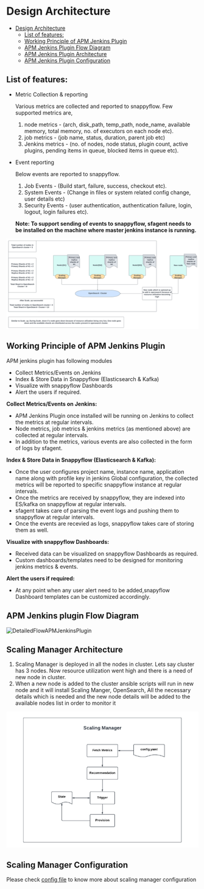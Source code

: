 # Design Architecture

- [Design Architecture](#design-architecture)
  - [List of features:](#list-of-features)
  - [Working Principle of APM Jenkins Plugin](#working-principle-of-apm-jenkins-plugin)
  - [APM Jenkins Plugin Flow Diagram](#apm-jenkins-plugin-flow-diagram)
  - [APM Jenkins Plugin Architecture](#apm-jenkins-plugin-architecture)  
  - [APM Jenkins Plugin Configuration](#apm-jenkins-plugin-configuration)

## **List of features:**

  - Metric Collection & reporting 

    Various metrics are collected and reported to snappyflow. 
    Few supported metrics are,

    1. node metrics - (arch, disk_path, temp_path, node_name, available memory, total memory, no. of executors on each node etc).
    2. job metrics - (job name, status, duration, parent job etc)
    3. Jenkins metrics - (no. of nodes, node status, plugin count, active plugins, pending items in queue, blocked items in queue etc).
    

  - Event reporting 
  
    Below events are reported to snappyflow.     

    1. Job Events - (Build start, failure, success, checkout etc).
    2. System Events - (Change in files or system related config change, user details etc)
    3. Security Events - (user authentication, authentication failure, login, logout, login failures etc). 
    
    **Note: To support sending of events to snappyflow, sfagent needs to be installed on the machine where master jenkins instance is running.**

<img src="https://github.com/maplelabs/opensearch-scaling-manager/blob/master/images/ScalingManagerArchitecture.png" alt="ScalingManagerArchitecture">

## Working Principle of APM Jenkins Plugin

APM jenkins plugin has following modules

- Collect Metrics/Events on Jenkins
- Index & Store Data in Snappyflow (Elasticsearch & Kafka)
- Visualize with snappyflow Dashboards
- Alert the users if required.

**Collect Metrics/Events on Jenkins:** 

- APM Jenkins Plugin once installed will be running on Jenkins to collect the metrics at regular intervals.
- Node metrics, job metrics & jenkins metrics (as mentioned above) are collected at regular intervals.
- In addition to the metrics, various events are also collected in the form of logs by sfagent.

**Index & Store Data in Snappyflow (Elasticsearch & Kafka):** 

- Once the user configures project name, instance name, application name along with profile key in jenkins Global configuration, the collected metrics
  will be reported to specific snappyflow instance at regular intervals. 
- Once the metrics are received by snappyflow, they are indexed into ES/kafka on snappyflow at regular intervals.
- sfagent takes care of parsing the event logs and pushing them to snappyflow at regular intervals.
- Once the events are recevied as logs, snappyflow takes care of storing them as well.

**Visualize with snappyflow Dashboards:** 

- Received data can be visualized on snappyflow Dashboards as required.
- Custom dashboards/templates need to be designed for monitoring jenkins metrics & events.

**Alert the users if required:**

- At any point when any user alert need to be added,snapyflow Dashboard templates can be customized accordingly.

  
## APM Jenkins plugin Flow Diagram 

<img src="https://github.com/maplelabs/apm-jenkins-plugin/blob/releasev1_dev/images/APMPluginFlowChart.png" alt="DetailedFlowAPMJenkinsPlugin">



## Scaling Manager Architecture

1. Scaling Manager is deployed in all the nodes in cluster. Lets say cluster has 3 nodes. Now resource utilization went high and there is a need of new node in cluster.
2. When a new node is added to the cluster ansible scripts will run in new node and it will install Scaling Manger, OpenSearch, All the necessary details which is needed and the new node details will be added to the available nodes list in order to monitor it

<img src="https://github.com/maplelabs/opensearch-scaling-manager/blob/master/images/BasicFlowScalingManager.png" alt="BasicFlowScalingManager">

## Scaling Manager Configuration

Please check [config file](https://github.com/maplelabs/opensearch-scaling-manager/blob/master/docs/Config.md) to know more about scaling manager configuration
